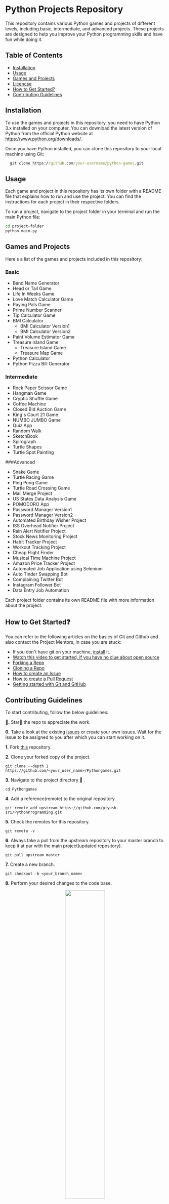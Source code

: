 
# Python Projects Repository

This repository contains various Python games and projects of different levels, including basic, intermediate, and advanced projects. These projects are designed to help you improve your Python programming skills and have fun while doing it.


## Table of Contents
- <a href="https://github.com/piyush-sri/Python-Programming/tree/main/Python%20Projects#installation">Installation</a>
- <a href="https://github.com/piyush-sri/Python-Programming/tree/main/Python%20Projects#usage">Usage</a>
- <a href="https://github.com/piyush-sri/Python-Programming/tree/main/Python%20Projects#games-and-projects">Games and Projects</a>
- <a href="https://github.com/piyush-sri/Python-Programming/blob/main/Python%20Projects/readme.md#license">Licencse</a>
- <a href="https://github.com/piyush-sri/Python-Programming/tree/main/Python%20Projects#how-to-get-started
">How to Get Started?</a>
- <a href= "https://github.com/piyush-sri/Python-Programming/tree/main/Python%20Projects#contributing-guidelines" >Contributing Guidelines</a>
## Installation

To use the games and projects in this repository, you need to have Python 3.x installed on your computer. You can download the latest version of Python from the official Python website at https://www.python.org/downloads/.

Once you have Python installed, you can clone this repository to your local machine using Git:

```cmd
  git clone https://github.com/your-username/python-games.git
```

    
## Usage
Each game and project in this repository has its own folder with a README file that explains how to run and use the project. You can find the instructions for each project in their respective folders.

To run a project, navigate to the project folder in your terminal and run the main Python file:

```bash
cd project-folder
python main.py
```


## Games and Projects
Here's a list of the games and projects included in this repository:

### Basic
- Band Name Generator
- Head or Tail Game
- Life In Weeks Game
- Love Match Calculator Game
- Paying Pals Game
- Prime Number Scanner
- Tip Calculator Game
- BMI Calculator
    - BMI Calculator Version1
    - BMI Calculator Version2
- Paint Volume Estimator Game
- Treasure Island Game
    - Treasure Island Game
    - Treasure Map Game
- Python Calculator
- Python Pizza Bill Generator

###  Intermediate
- Rock Paper Scissor Game
- Hangman Game
- Cryptic Shuffle Game
- Coffee Machine
- Closed Bid Auction Game
- King's Court 21 Game
- NUMBO JUMBO Game
- Quiz App
- Random Walk
- SketchBook
- Spirograph
- Turtle Shapes
- Turtle Spot Painting

###Advanced
- Snake Game
- Turtle Racing Game
- Ping Pong Game
- Turtle Road Crossing Game
- Mail Merge Project
- US States Data Analysis Game
- POMODORO App
- Password Manager Version1
- Password Manager Version2
- Automated Birthday Wisher Project
- ISS Overhead Notifier Project
- Rain Alert Notifier Project
- Stock News Monitoring Project
- Habit Tracker Project
- Workout Tracking Project
- Cheap Flight Finder
- Musical Time Machine Project
- Amazon Price Tracker Project
- Automated Job Application using Selenium
- Auto Tinder Swapping Bot
- Complaining Twitter Bot
- Instagram Follower Bot
- Data Entry Job Automation
 

Each project folder contains its own README file with more information about the project.
## How to Get Started❓

You can refer to the following articles on the basics of Git and Github and also contact the Project Mentors, in case you are stuck:

- If you don't have git on your machine, [install](https://help.github.com/articles/set-up-git/) it.
- [Watch this video to get started, if you have no clue about open source](https://youtu.be/SL5KKdmvJ1U)
- [Forking a Repo](https://help.github.com/en/github/getting-started-with-github/fork-a-repo)
- [Cloning a Repo](https://docs.github.com/en/github/creating-cloning-and-archiving-repositories/cloning-a-repository-from-github/cloning-a-repository)
- [How to create an Issue](https://docs.github.com/en/issues/tracking-your-work-with-issues/creating-issues/creating-an-issue)
- [How to create a Pull Request](https://opensource.com/article/19/7/create-pull-request-github)
- [Getting started with Git and GitHub](https://towardsdatascience.com/getting-started-with-git-and-github-6fcd0f2d4ac6)
## Contributing Guidelines

To start contributing, follow the below guidelines:

**🌟.** Star🌟 the repo to appreciate the work.

**0.** Take a look at the existing [issues](https://github.com/piyush-sri/Python-Programming/issues) or create your own issues. Wait for the Issue to be assigned to you after which you can start working on it.

**1.**  Fork [this](https://github.com/piyush-sri/Python-Programming) repository.

**2.**  Clone your forked copy of the project.

```
git clone --depth 1 https://github.com/<your_user_name>/Pythongames.git
```

**3.** Navigate to the project directory :file_folder: .

```
cd Pythongames
```

**4.** Add a reference(remote) to the original repository.

```
git remote add upstream https://github.com/piyush-sri/PythonProgramming.git 
```

**5.** Check the remotes for this repository.

```
git remote -v
```

**6.** Always take a pull from the upstream repository to your master branch to keep it at par with the main project(updated repository).

```
git pull upstream master
```

**7.** Create a new branch.

```
git checkout -b <your_branch_name>
```

**8.** Perform your desired changes to the code base.

<p align="center"><img width=50% src="https://media2.giphy.com/media/L1R1tvI9svkIWwpVYr/giphy.gif?cid=ecf05e47pzi2rpig0vc8pjusra8hiai1b91zgiywvbubu9vu&rid=giphy.gif"></p>

**9.** Track your changes:heavy_check_mark: .

```
git add . 
```

**10.** Commit your changes .

```
git commit -m "Relevant message"
```

**11.** Push the committed changes in your feature branch to your remote repo.

```
git push -u origin <your_branch_name>
```

**12.** To create a pull request, click on `compare and pull requests`. Please ensure you compare your feature branch to the desired branch of the repo you are supposed to make a PR to.

**13.** Add an appropriate title and description to your pull request explaining your changes and efforts done.

**14.** Click on `Create Pull Request`.

**15.** Voila :exclamation: You have made a PR to the Python Projects Repository :boom: . Sit back patiently and relax while the project maintainers review your PR. Please understand, at times the time taken to review a PR can vary from a few hours to a few days.


## Follow Me

<a href="https://www.linkedin.com/in/piyush-srivastava-395841192" ><img src="https://th.bing.com/th/id/R.abdb36b128f0cfcee1329ddb1365a99b?rik=Q8UtGzuevu7ZBw&riu=http%3a%2f%2flofrev.net%2fwp-content%2fphotos%2f2017%2f04%2flinkedin_logo.jpg&ehk=WX0fSjGgisCu4YfNc2IBnr7nLADE%2f06resHyt%2fqG1pg%3d&risl=&pid=ImgRaw&r=0" alt="LinkedIN" width="50px" height="50px"/></a>
## License

[MIT](https://choosealicense.com/licenses/mit/)

